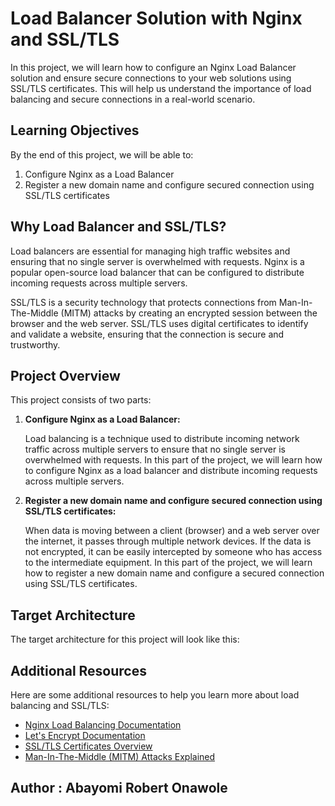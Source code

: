 # Load Balancer Solution with Nginx and SSL/TLS


In this project, we will learn how to configure an Nginx Load Balancer solution and ensure secure connections to your web solutions using SSL/TLS certificates. This will help us understand the importance of load balancing and secure connections in a real-world scenario.

## Learning Objectives

By the end of this project, we will be able to:

1. Configure Nginx as a Load Balancer
2. Register a new domain name and configure secured connection using SSL/TLS certificates

## Why Load Balancer and SSL/TLS?

Load balancers are essential for managing high traffic websites and ensuring that no single server is overwhelmed with requests. Nginx is a popular open-source load balancer that can be configured to distribute incoming requests across multiple servers.

SSL/TLS is a security technology that protects connections from Man-In-The-Middle (MITM) attacks by creating an encrypted session between the browser and the web server. SSL/TLS uses digital certificates to identify and validate a website, ensuring that the connection is secure and trustworthy.

## Project Overview

This project consists of two parts:

1. **Configure Nginx as a Load Balancer:**

   Load balancing is a technique used to distribute incoming network traffic across multiple servers to ensure that no single server is overwhelmed with requests. In this part of the project, we will learn how to configure Nginx as a load balancer and distribute incoming requests across multiple servers.

2. **Register a new domain name and configure secured connection using SSL/TLS certificates:**

   When data is moving between a client (browser) and a web server over the internet, it passes through multiple network devices. If the data is not encrypted, it can be easily intercepted by someone who has access to the intermediate equipment. In this part of the project, we will learn how to register a new domain name and configure a secured connection using SSL/TLS certificates.

## Target Architecture

The target architecture for this project will look like this:


## Additional Resources

Here are some additional resources to help you learn more about load balancing and SSL/TLS:

- [Nginx Load Balancing Documentation](https://docs.nginx.com/nginx/admin-guide/load-balancer/http-load-balancer/)
- [Let's Encrypt Documentation](https://letsencrypt.org/docs/)
- [SSL/TLS Certificates Overview](https://www.cloudflare.com/learning/ssl/what-is-an-ssl-certificate/)
- [Man-In-The-Middle (MITM) Attacks Explained](https://www.cloudflare.com/learning/security/threats/man-in-the-middle-attack/)


## Author : Abayomi Robert Onawole
